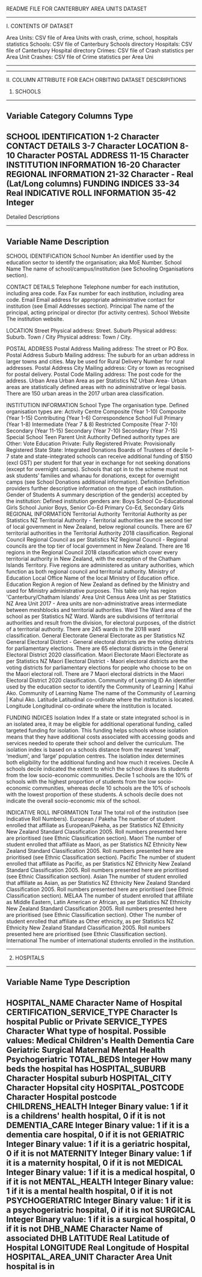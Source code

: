 README FILE FOR CANTERBURY AREA UNITS DATASET 

--------------------------------------------------------------------------------

I. CONTENTS OF DATASET

Area Units:          CSV file of Area Units with crash, crime, school, hospitals statistics
Schools:             CSV file of Canterbury Schools directory
Hospitals:           CSV file of Canterbury Hospital directory
Crimes:              CSV file of Crash statistics per Area Unit
Crashes:	     CSV file of Crime statistics per Area Uni

--------------------------------------------------------------------------------
--------------------------------------------------------------------------------

II. COLUMN ATTRIBUTE FOR EACH ORBITING DATASET DESCRIPITIONS

1. SCHOOLS

------------------------------------------------------------
Variable Category                Columns   	Type
------------------------------------------------------------
SCHOOL IDENTIFICATION            1-2    	Character
CONTACT DETAILS    		           3-7    	Character
LOCATION  		                   8-10 		Character
POSTAL ADDRESS    		           11-15   	Character
INSTITUTION INFORMATION          16-20  	Character
REGIONAL INFORMATION             21-32  	Character - Real (Lat/Long columns)
FUNDING INDICES  		             33-34  	Real
INDICATIVE ROLL INFORMATION      35-42  	Integer
------------------------------------------------------------

Detailed Descriptions

------------------------------------------------------------
Variable Name			Description
------------------------------------------------------------

SCHOOL IDENTIFICATION
School Number			An identifier used by the education sector to identify the organisation; aka MoE Number.
School Name			The name of school/campus/institution (see Schooling Organisations section).

CONTACT DETAILS
Telephone			Telephone number for each institution, including area code.
Fax				Fax number for each institution, including area code.
Email				Email address for appropriate administrative contact for institution (see Email Addresses section).
Principal			The name of the principal, acting principal or director (for activity centres).
School Website			The institution website.

LOCATION
Street				Physical address: Street.
Suburb				Physical address: Suburb.
Town / City			Physical address: Town / City.

POSTAL ADDRESS
Postal Address			Mailing address: The street or PO Box.
Postal Address Suburb		Mailing address: The suburb for an urban address in larger towns and cities. May be used for Rural Delivery Number for rural addresses.
Postal Address City		Mailing address: City or town as recognised for postal delivery.
Postal Code			Mailing address: The post code for the address.
Urban Area			Urban Area as per Statistics NZ Urban Area- Urban areas are statistically defined areas with no administrative or legal basis. There are 150 urban areas in the 2017 urban area classification.

INSTITUTION INFORMATION
School Type			The organisation type. Defined organisation types are:
					Activity Centre
					Composite (Year 1-10)
					Composite (Year 1-15)
					Contributing (Year 1-6)
					Correspondence School
					Full Primary (Year 1-8)
					Intermediate (Year 7 & 8)
					Restricted Composite (Year 7-10)
					Secondary (Year 11-15)
					Secondary (Year 7-10)
					Secondary (Year 7-15)
					Special School
					Teen Parent Unit
Authority			Defined authority types are
					Other: Vote Education
					Private: Fully Registered
					Private: Provisionally Registered
					State
					State: Integrated
Donations			Boards of Trustees of decile 1-7 state and state-integrated schools can receive additional funding of $150 (excl GST) per student for that year in exchange for not seeking donations (except for overnight camps). Schools that opt in to the scheme must not ask students’ families and whanau for donations, except for overnight camps (see School Donations additional information).
Definition			Definition providers further descriptive information on the type of each institution.
Gender of Students		A summary description of the gender(s) accepted by the institution: Defined institution genders are:
					Boys School
					Co-Educational
					Girls School
					Junior Boys, Senior Co-Ed
					Primary Co-Ed, Secondary Girls
REGIONAL INFORMATION
Territorial Authority		Territorial Authority as per Statistics NZ Territorial Authority - Territorial authorities are the second tier of local government in New Zealand, below regional councils. There are 67 territorial authorities in the Territorial Authority 2018 classification.
Regional Council		Regional Council as per Statistics NZ Regional Council - Regional councils are the top tier of local government in New Zealand. There are 16 regions in the Regional Council 2018 classification which cover every territorial authority in New Zealand, with the exception of the Chatham Islands Territory. Five regions are administered as unitary authorities, which function as both regional council and territorial authority.
Ministry of Education Local 
Office				Name of the local Ministry of Education office.
Education Region		A region of New Zealand as defined by the Ministry and used for Ministry administrative purposes.
					This table only has region 'Canterbury/Chatham Islands'
Area Unit			Census Area Unit as per Statistics NZ Area Unit 2017 - Area units are non-administrative areas intermediate between meshblocks and territorial authorities.
Ward				The Ward area of the school as per Statistics NZ Ward. Wards are subdivisions of territorial authorities and result from the division, for electoral purposes, of the district of a territorial authority.  There are 245 wards in the 2018 ward classification.
General Electorate		General Electorate as per Statistics NZ General Electoral District - General electoral districts are the voting districts for parliamentary elections. There are 65 electoral districts in the General Electoral District 2020 classification.
Maori Electorate		Maori Electorate as per Statistics NZ Maori Electoral District - Maori electoral districts are the voting districts for parliamentary elections for people who choose to be on the Maori electoral roll. There are 7 Maori electoral districts in the Maori Electoral District 2020 classification.
Community of Learning ID	An identifier used by the education sector to identify the Community of Learning | Kahui Ako.
Community of Learning Name	The name of the Community of Learning | Kahui Ako.
Latitude			Latitudinal co-ordinate where the institution is located.
Longitude			Longitudinal co-ordinate where the institution is located.

FUNDING INDICES
Isolation Index			If a state or state integrated school is in an isolated area, it may be eligible for additional operational funding, called targeted funding for isolation.  This funding helps schools whose isolation means that they have additional costs associated with accessing goods and services needed to operate their school and deliver the curriculum.  The isolation index is based on a schools distance from the nearest ‘small’, ‘medium’, and ‘large’ population centres.  The isolation index determines both eligibility for the additional funding and how much it receives.
Decile				A schools decile indicated the extent to which the school draws its students from the low socio-economic communities. Decile 1 schools are the 10% of schools with the highest proportion of students from the low socio-economic communities, whereas decile 10 schools are the 10% of schools with the lowest proportion of these students. A schools decile does not indicate the overall socio-economic mix of the school.

INDICATIVE ROLL INFORMATION
Total				The total roll of the institution (see Indicative Roll Numbers).
European / Pakeha		The number of student enrolled that affiliate as European/Pakeha, as per Statistics NZ Ethnicity New Zealand Standard Classification 2005.  Roll numbers presented here are prioritised (see Ethnic Classification section).
Maori				The number of student enrolled that affiliate as Maori, as per Statistics NZ Ethnicity New Zealand Standard Classification 2005.  Roll numbers presented here are prioritised (see Ethnic Classification section).
Pacific				The number of student enrolled that affiliate as Pacific, as per Statistics NZ Ethnicity New Zealand Standard Classification 2005.  Roll numbers presented here are prioritised (see Ethnic Classification section).
Asian				The number of student enrolled that affiliate as Asian, as per Statistics NZ Ethnicity New Zealand Standard Classification 2005.  Roll numbers presented here are prioritised (see Ethnic Classification section).
MELAA				The number of student enrolled that affiliate as Middle Eastern, Latin American or African, as per Statistics NZ Ethnicity New Zealand Standard Classification 2005.  Roll numbers presented here are prioritised (see Ethnic Classification section).
Other				The number of student enrolled that affiliate as Other ethnicity, as per Statistics NZ Ethnicity New Zealand Standard Classification 2005.  Roll numbers presented here are prioritised (see Ethnic Classification section).
International			The number of international students enrolled in the institution.
 
------------------------------------------------------------------------------------------------------------------------------------------------------------------------------------------------------------------------------------------------------------------------------------------------------------------------------------------------------------------------

2. HOSPITALS

------------------------------------------------------------------------------------------------------------------------
Variable Name                  	Type		Description
------------------------------------------------------------------------------------------------------------------------
HOSPITAL_NAME                	Character	Name of Hospital
CERTIFICATION_SERVICE_TYPE  	Character       Is hospital Public or Private
SERVICE_TYPES  			Character	What type of hospital. Possible values:
							Medical
							Children's Health
							Dementia Care
							Geriatric
							Surgical
							Maternal
							Mental Health
							Psychogeriatric
TOTAL_BEDS    			Integer		How many beds the hospital has
HOSPITAL_SUBURB            	Character	Hospital suburb
HOSPITAL_CITY	 		Character	Hopsital city
HOSPITAL_POSTCODE    		Character	Hospital postcode
CHILDRENS_HEALTH		Integer		Binary value: 1 if it is a childrens' health hospital, 0 if it is not
DEMENTIA_CARE			Integer		Binary value: 1 if it is a dementia care hospital, 0 if it is not
GERIATRIC			Integer		Binary value: 1 if it is a geriatric hospital, 0 if it is not
MATERNITY			Integer		Binary value: 1 if it is a maternity  hospital, 0 if it is not
MEDICAL				Integer		Binary value: 1 if it is a medical hospital, 0 if it is not
MENTAL_HEALTH			Integer		Binary value: 1 if it is a mental health hospital, 0 if it is not
PSYCHOGERIATRIC			Integer		Binary value: 1 if it is a psychogeriatric hospital, 0 if it is not
SURGICAL			Integer		Binary value: 1 if it is a surgical hospital, 0 if it is not
DHB_NAME			Character 	Name of associated DHB
LATITUDE			Real		Latitude of Hospital
LONGITUDE			Real		Longitude of Hospital
HOSPITAL_AREA_UNIT		Character	Area Unit hospital is in
------------------------------------------------------------------------------------------------------------------------
